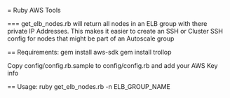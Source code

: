 = Ruby AWS Tools

===
get_elb_nodes.rb will return all nodes in an ELB group with there private IP Addresses.  This makes it easier to create an SSH or Cluster SSH config for nodes that might be part of an Autoscale group

==
Requirements:
gem install aws-sdk
gem install trollop

Copy config/config.rb.sample to config/config.rb and add your AWS Key info

==
Usage:
ruby get_elb_nodes.rb -n ELB_GROUP_NAME
